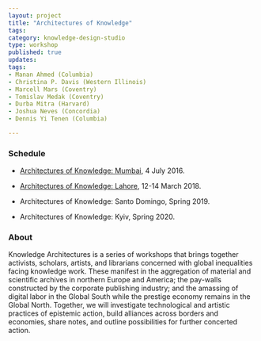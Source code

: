 ```yaml
---
layout: project
title: "Architectures of Knowledge"
tags:
category: knowledge-design-studio
type: workshop
published: true
updates:
tags:
- Manan Ahmed (Columbia)
- Christina P. Davis (Western Illinois)
- Marcell Mars (Coventry)
- Tomislav Medak (Coventry)
- Durba Mitra (Harvard)
- Joshua Neves (Concordia)
- Dennis Yi Tenen (Columbia)

---
```


### Schedule

- [Architectures of Knowledge:
Mumbai](http://xpmethod.plaintext.in/events/dissent.html), 4 July 2016.

- [Architectures of Knowledge:
Lahore](http://xpmethod.plaintext.in/events/lahore.html), 12-14 March 2018.

- Architectures of Knowledge: Santo Domingo, Spring 2019.

- Architectures of Knowledge: Kyiv, Spring 2020.


### About

Knowledge Architectures is a series of workshops that brings together
activists, scholars, artists, and librarians concerned with global
inequalities facing knowledge work. These manifest in the aggregation of
material and scientific archives in northern Europe and America; the pay-walls
constructed by the corporate publishing industry; and the amassing of digital
labor in the Global South while the prestige economy remains in the Global
North. Together, we will investigate technological and artistic practices of
epistemic action, build alliances across borders and economies, share notes,
and outline possibilities for further concerted action.

